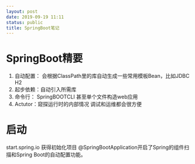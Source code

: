 ```yaml
---
layout: post
date: 2019-09-19 11:11
status: public
title: SpringBoot笔记
---
```

# SpringBoot精要
1. 自动配置： 会根据ClassPath里的库自动生成一些常用模板Bean，比如JDBC H2
2. 起步依赖：自动引入所需库
3. 命令行： SpringBOOTCLI 甚至单个文件构造web应用
4. Actutor：窥探运行时的内部情况 调试和运维都会很方便

# 启动
start.spring.io 获得初始化项目
@SpringBootApplication开启了Spring的组件扫描和Spring Boot的自动配置功能。
